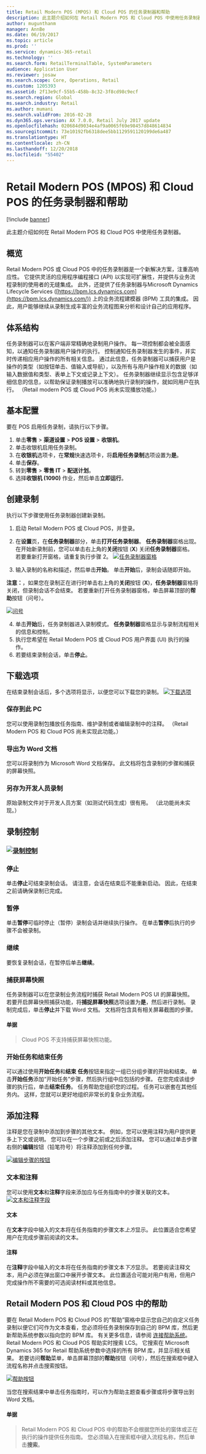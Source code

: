 ```yaml
---
title: Retail Modern POS (MPOS) 和 Cloud POS 的任务录制器和帮助
description: 此主题介绍如何在 Retail Modern POS 和 Cloud POS 中使用任务录制器。
author: mugunthanm
manager: AnnBe
ms.date: 06/19/2017
ms.topic: article
ms.prod: ''
ms.service: dynamics-365-retail
ms.technology: ''
ms.search.form: RetailTerminalTable, SystemParameters
audience: Application User
ms.reviewer: josaw
ms.search.scope: Core, Operations, Retail
ms.custom: 1205393
ms.assetid: 2f13e9cf-55b5-458b-8c32-3f8cd98c9ecf
ms.search.region: Global
ms.search.industry: Retail
ms.author: mumani
ms.search.validFrom: 2016-02-28
ms.dyn365.ops.version: AX 7.0.0, Retail July 2017 update
ms.openlocfilehash: 020684d9034e4af9a0065f69e98457d848614834
ms.sourcegitcommit: 73e10192fb6318dee5bb1129591120199de6a487
ms.translationtype: HT
ms.contentlocale: zh-CN
ms.lasthandoff: 12/20/2018
ms.locfileid: "55402"
---
```

# <a name="task-recorder-and-help-for-retail-modern-pos-mpos-and-cloud-pos"></a>Retail Modern POS (MPOS) 和 Cloud POS 的任务录制器和帮助

[!include [banner](includes/banner.md)]

此主题介绍如何在 Retail Modern POS 和 Cloud POS 中使用任务录制器。

<a name="overview"></a>概览
--------

Retail Modern POS 或 Cloud POS 中的任务录制器是一个新解决方案，注重高响应性。 它提供灵活的应用程序编程接口 (API) 以实现可扩展性，并提供与业务流程录制的使用者的无缝集成。 此外，还提供了任务录制器与Microsoft Dynamics Lifecycle Services ([https://bpm.lcs.dynamics.com](https://bpm.lcs.dynamics.com/)) 上的业务流程建模器 (BPM) 工具的集成。 因此，用户能够继续从录制生成丰富的业务流程图来分析和设计自己的应用程序。

## <a name="architecture"></a>体系结构
任务录制器可以在客户端非常精确地录制用户操作。 每一项控制都会被全面感知，以通知任务录制器用户操作的执行。 控制通知任务录制器发生的事件，并实时传递相应用户操作的所有相关信息。 通过此信息，任务录制器可以捕获用户是操作的类型（如按钮单击、值输入或导航），以及所有与用户操作相关的数据（如输入数据值和类型、表单上下文或记录上下文）。 任务录制器继续显示包含足够详细信息的信息，以帮助保证录制播放可以准确地执行录制的操作，就如同用户在执行。 （Retail modern POS 或 Cloud POS 尚未实现播放功能。）

## <a name="basic-configuration"></a>基本配置
要在 POS 启用任务录制，请执行以下步骤。

1.  单击**零售** &gt; **渠道设置** &gt; **POS 设置** &gt; **收银机**。
2.  单击收银机启用任务录制。
3.  在**收银机**选项卡，在**常规**快速选项卡，将**启用任务录制**选项设置为**是**。
4.  单击**保存**。
5.  转到**零售** &gt; **零售 IT** &gt; **配送计划**。
6.  选择**收银机 (1090)** 作业，然后单击**立即运行**。

## <a name="create-a-recording"></a>创建录制
执行以下步骤使用任务录制器创建新录制。

1.  启动 Retail Modern POS 或 Cloud POS，并登录。
2.  在**设置**页，在**任务录制器**部分，单击**打开任务录制器**。 **任务录制器**窗格出现。 在开始新录制前，您可以单击右上角的**关闭**按钮 (**X**) 关闭**任务录制器**窗格。 若要重新打开窗格，请重复执行步骤 2。
[![任务录制器窗格](./media/newrecording-1024x450.jpg)](./media/newrecording.jpg)

3.  输入录制的名称和描述，然后单击**开始**。 单击**开始**后，录制会话随即开始。

**注意：**，如果您在录制正在进行时单击右上角的**关闭**按钮 (**X**)，**任务录制器**窗格将关闭，但录制会话不会结束。 若要重新打开任务录制器窗格，单击屏幕顶部的**帮助**按钮（问号）。 

[![问号](./media/help.jpg)](./media/help.jpg)

4.  单击**开始**后，任务录制器进入录制模式。 **任务录制器**窗格显示与录制流程相关的信息和控制。
5.  执行您希望在 Retail Modern POS 或 Cloud POS 用户界面 (UI) 执行的操作。
6.  若要结束录制会话，单击**停止**。

## <a name="download-options"></a>下载选项
在结束录制会话后，多个选项将显示，以便您可以下载您的录制。 
[![下载选项](./media/downlaod-options.jpg)](./media/downlaod-options.jpg)

### <a name="save-to-this-pc"></a>保存到此 PC

您可以使用录制包播放任务指南、维护录制或者编辑录制中的注释。 （Retail Modern POS 和 Cloud POS 尚未实现此功能。）

### <a name="export-as-word-document"></a>导出为 Word 文档

您可以将录制作为 Microsoft Word 文档保存。 此文档将包含录制的步骤和捕获的屏幕快照。

### <a name="save-as-developer-recording"></a>另存为开发人员录制

原始录制文件对于开发人员方案（如测试代码生成）很有用。 （此功能尚未实现。）

## <a name="recording-controls"></a>录制控制
### <a name="recording-controlsmediacontrolsjpgmediacontrolsjpg"></a>[![录制控制](./media/controls.jpg)](./media/controls.jpg)

### <a name="stop"></a>停止

单击**停止**可结束录制会话。 请注意，会话在结束后不能重新启动。 因此，在结束之前请确保录制已完成。

### <a name="pause"></a>暂停

单击**暂停**可临时停止（暂停）录制会话并继续执行操作。 在单击**暂停**后执行的步骤不会被录制。

### <a name="continue"></a>继续

要恢复录制会话，在暂停后单击**继续**。

### <a name="capture-screenshots"></a>捕获屏幕快照

任务录制器可以在您录制业务流程时捕获 Retail Modern POS UI 的屏幕快照。 若要开启屏幕快照捕获功能，将**捕捉屏幕快照**选项设置为**是**，然后进行录制。 录制完成后，单击**停止**并下载 Word 文档。 文档将包含具有相关屏幕截图的步骤。

#### <a name="note"></a>单据
> Cloud POS 不支持捕获屏幕快照功能。

### <a name="start-task-and-end-task"></a>开始任务和结束任务

可以通过使用**开始任务**和**结束** **任务**按钮来指定一组已分组步骤的开始和结束。 单击**开始任务**添加“开始任务”步骤，然后执行组中应包括的步骤。 在您完成该组步骤的执行后，单击**结束任务**。 任务帮助您组织您的过程。 任务可以嵌套在其他任务内。 这样，您就可以更好地组织非常长的复杂业务流程。

## <a name="adding-annotations"></a>添加注释
注释是您在录制中添加到步骤的其他文本。 例如，您可以使用注释为用户提供更多上下文或说明。 您可以在一个步骤之前或之后添加注释。 您可以通过单击步骤右侧的**编辑**按钮（铅笔符号）将注释添加到任何步骤。 

[![编辑步骤的按钮](./media/annotate.jpg)](./media/annotate.jpg)

### <a name="texts-and-notes"></a>文本和注释

您可以使用**文本**和**注释**字段来添加应与任务指南中的步骤关联的文本。
[![文本和注释字段](./media/annotatesteps.jpg)](./media/annotatesteps.jpg)

#### <a name="text"></a>文本

在**文本**字段中输入的文本将在任务指南的步骤文本*上方*显示。 此位置适合您希望用户在完成步骤前阅读的文本。

#### <a name="notes"></a>注释

在**注释**字段中输入的文本将在任务指南的步骤文本*下方*显示。 若要阅读注释文本，用户必须在弹出窗口中展开步骤文本。 此位置适合可能对用户有用，但用户完成操作所不需要的可选阅读材料或其他信息。

## <a name="help-in-retail-modern-pos-and-cloud-pos"></a>Retail Modern POS 和 Cloud POS 中的帮助
要在 Retail Modern POS 和 Cloud POS 的“帮助”窗格中显示您自己的自定义任务录制以便它们可作为文本查看，您必须将任务录制保存到自己的 BPM 库，然后更新帮助系统参数以指向您的 BPM 库。 有关更多信息，请参阅 [连接帮助系统](../fin-and-ops/get-started/help-connect.md)。 Retail Modern POS 和 Cloud POS 帮助实时搜索 LCS。 它搜索在 Microsoft Dynamics 365 for Retail 帮助系统参数中选择的所有 BPM 库，并显示相关结果。 若要访问**帮助**菜单，单击屏幕顶部的**帮助**按钮（问号），然后在搜索框中键入流程名称并点击搜索按钮。 

[![帮助按钮](./media/help.jpg)](./media/help.jpg) 

当您在搜索结果中单击任务指南时，可以作为帮助主题查看步骤或将步骤导出到 Word 文档。 
#### <a name="note"></a>单据
> Retail Modern POS 和 Cloud POS 中的帮助不会根据您所处的窗体或正在执行的操作提供任务指南。 您必须输入在搜索框中键入流程名称，然后单击**搜索**。

